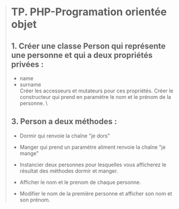 > # TP. PHP-Programation orientée objet
>
> ## 1. Créer une classe Person qui représente une personne et qui a deux propriétés privées :
>
> - name
> - surname
>\
> Créer les accesseurs et mutateurs pour ces propriétés.
> Créer le constructeur qui prend en paramètre le nom et le prénom de la personne.
>\
> ## 3. Person a deux méthodes :
> - Dormir qui renvoie la chaîne "je dors"
> - Manger qui prend un paramètre aliment renvoie la chaîne "je mange"
>
> - Instancier deux personnes pour lesquelles vous afficherez le résultat des méthodes dormir et manger.
> - Afficher le nom et le prenom de chaque personne.
> - Modifier le nom de la première personne et afficher son nom et son prénom.